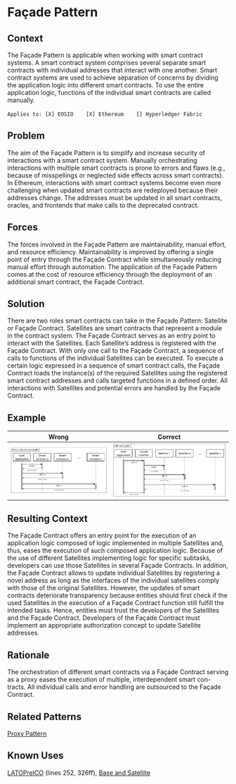 # Façade Pattern
## Context
The Façade Pattern is applicable when working with smart contract systems. A smart contract system comprises several separate smart contracts with individual addresses that interact with one another. Smart contract systems are used to achieve separation of concerns by dividing the application logic into different smart contracts. To use the entire application logic, functions of the individual smart contracts are called manually.

``Applies to: [X] EOSIO    [X] Ethereum    [] Hyperledger Fabric``

## Problem
The aim of the Façade Pattern is to simplify and increase security of interactions with a smart contract system. Manually orchestrating interactions with multiple smart contracts is prone to errors and flaws (e.g., because of misspellings or neglected side effects across smart contracts). In Ethereum, interactions with smart contract systems become even more challenging when updated smart contracts are redeployed because their addresses change. The addresses must be updated in all smart contracts, oracles, and frontends that make calls to the deprecated contract.

## Forces
The forces involved in the Façade Pattern are maintainability, manual effort, and resource efficiency. Maintainability is improved by offering a single point of entry through the Façade Contract while simultaneously reducing manual effort through automation. The application of the Façade Pattern comes at the cost of resource efficiency through the deployment of an additional smart contract, the Façade Contract.

## Solution
There are two roles smart contracts can take in the Façade Pattern: Satellite or Façade Contract. Satellites are smart contracts that represent a module in the contract system. The Façade Contract serves as an entry point to interact with the Satellites. Each Satellite’s address is registered with the Façade Contract. With only one call to the Façade Contract, a sequence of calls to functions of the individual Satellites can be executed. To execute a certain logic expressed in a sequence of smart contract calls, the Façade Contract loads the instance(s) of the required Satellites using the registered smart contract addresses and calls targeted functions in a defined order. All interactions with Satellites and potential errors are handled by the Façade Contract.

## Example
Wrong | Correct
------------ | -------------
![Wrong](Façade%20Pattern%20-%20Direct%20Calls%20without%20Façade.png) | ![Correct](Façade%20Pattern%20-%20Direct%20via%20Façade.png)

## Resulting Context
The Façade Contract offers an entry point for the execution of an application logic composed of logic implemented in multiple Satellites and, thus, eases the execution of such composed application logic. Because of the use of different Satellites implementing logic for specific subtasks, developers can use those Satellites in several Façade Contracts. In addition, the Façade Contract allows to update individual Satellites by registering a novel address as long as the interfaces of the individual satellites comply with those of the original Satellites. However, the updates of smart contracts deteriorate transparency because entities should first check if the used Satellites in the execution of a Façade Contract function still fulfill the intended tasks. Hence, entities must trust the developers of the Satellites and the Façade Contract. Developers of the Façade Contract must implement an appropriate authorization concept to update Satellite addresses.

## Rationale
The orchestration of different smart contracts via a Façade Contract serving as a proxy eases the execution of multiple, interdependent smart con-tracts. All individual calls and error handling are outsourced to the Façade Contract.

## Related Patterns
[Proxy Pattern](/Architectural%20Patterns/Proxy%20Pattern/README.md#context)

## Known Uses
[LATOPreICO](https://etherscan.io/address/0x459F7854776ED005B6Ec63a88F834fDAB0B6993e#code) (lines 252, 326ff), [Base and Satellite](https://github.com/maxwoe/solidity_patterns/tree/master/maintenance/satellite)
